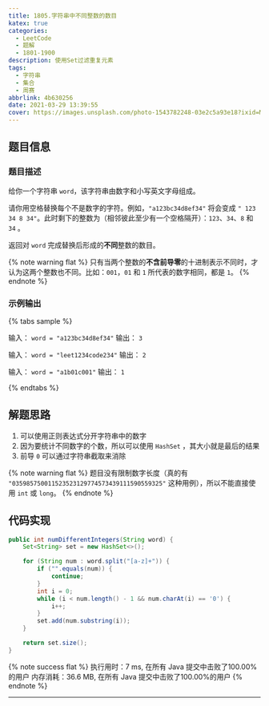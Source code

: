 ```yaml
---
title: 1805.字符串中不同整数的数目
katex: true
categories:
  - LeetCode
  - 题解
  - 1801-1900
description: 使用Set过滤重复元素
tags:
  - 字符串
  - 集合
  - 周赛
abbrlink: 4b630256
date: 2021-03-29 13:39:55
cover: https://images.unsplash.com/photo-1543782248-03e2c5a93e18?ixid=MXwxMjA3fDB8MHxwaG90by1wYWdlfHx8fGVufDB8fHw%3D&ixlib=rb-1.2.1&auto=format&fit=crop&w=1351&q=80
---
```


## 题目信息

### 题目描述

给你一个字符串 `word`，该字符串由数字和小写英文字母组成。

请你用空格替换每个不是数字的字符。例如，`"a123bc34d8ef34"` 将会变成 `" 123 34 8 34"`。此时剩下的整数为（相邻彼此至少有一个空格隔开）：`123`、`34`、`8` 和 `34` 。

返回对 `word` 完成替换后形成的**不同**整数的数目。

{% note warning flat %}
只有当两个整数的**不含前导零**的十进制表示不同时，才认为这两个整数也不同。比如：`001`，`01` 和 `1` 所代表的数字相同，都是 `1`。
{% endnote %}

### 示例输出

{% tabs sample %}
<!-- tab 示例输出1 -->
输入： `word = "a123bc34d8ef34"`
输出： `3`
<!-- endtab -->

<!-- tab 示例输出2 -->
输入： `word = "leet1234code234"`
输出： `2`
<!-- endtab -->

<!-- tab 示例输出3 -->
输入： `word = "a1b01c001"`
输出： `1`
<!-- endtab -->
{% endtabs %}

## 解题思路

1. 可以使用正则表达式分开字符串中的数字
2. 因为要统计不同数字的个数，所以可以使用 `HashSet` ，其大小就是最后的结果
3. 前导 `0` 可以通过字符串截取来消除

{% note warning flat %}
题目没有限制数字长度（真的有 `"035985750011523523129774573439111590559325"` 这种用例），所以不能直接使用 `int` 或 `long`。
{% endnote %}

## 代码实现

```java
public int numDifferentIntegers(String word) {
    Set<String> set = new HashSet<>();

    for (String num : word.split("[a-z]+")) {
        if ("".equals(num)) {
            continue;
        }
        int i = 0;
        while (i < num.length() - 1 && num.charAt(i) == '0') {
            i++;
        }
        set.add(num.substring(i));
    }

    return set.size();
}
```

{% note success flat %}
执行用时：7 ms, 在所有 Java 提交中击败了100.00%的用户
内存消耗：36.6 MB, 在所有 Java 提交中击败了100.00%的用户
{% endnote %}

---
